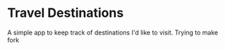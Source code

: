 # Travel Destinations

A simple app to keep track of destinations I'd like to visit.
Trying to make fork
